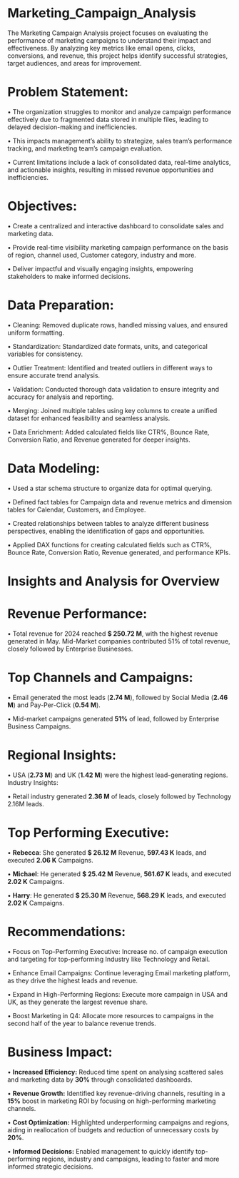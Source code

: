 # Marketing_Campaign_Analysis

The Marketing Campaign Analysis project focuses on evaluating the performance of marketing campaigns to understand their impact and effectiveness. By analyzing key metrics like email opens, clicks, conversions, and revenue, this project helps identify successful strategies, target audiences, and areas for improvement. 

# Problem Statement:

•	The organization struggles to monitor and analyze campaign performance effectively due to fragmented data stored in multiple files, leading to delayed decision-making and inefficiencies.

•	This impacts management’s ability to strategize, sales team’s performance tracking, and marketing team’s campaign evaluation.

•	Current limitations include a lack of consolidated data, real-time analytics, and actionable insights, resulting in missed revenue opportunities and inefficiencies.

# Objectives:
•	Create a centralized and interactive dashboard to consolidate sales and marketing data.

•	Provide real-time visibility marketing campaign performance on the basis of region, channel used, Customer category, industry and more.

•	Deliver impactful and visually engaging insights, empowering stakeholders to make informed decisions.

# Data Preparation:

•	Cleaning: Removed duplicate rows, handled missing values, and ensured uniform formatting.

• Standardization: Standardized date formats, units, and categorical variables for consistency.

•	Outlier Treatment: Identified and treated outliers in different ways to ensure accurate trend analysis.

•	Validation: Conducted thorough data validation to ensure integrity and accuracy for analysis and reporting.

•	Merging: Joined multiple tables using key columns to create a unified dataset for enhanced feasibility and seamless analysis.

•	Data Enrichment: Added calculated fields like CTR%, Bounce Rate, Conversion Ratio, and Revenue generated for deeper insights.

# Data Modeling:

•	Used a star schema structure to organize data for optimal querying.

•	Defined fact tables for Campaign data and revenue metrics and dimension tables for Calendar, Customers, and Employee.

•	Created relationships between tables to analyze different business perspectives, enabling the identification of gaps and opportunities.

•	Applied DAX functions for creating calculated fields such as CTR%, Bounce Rate, Conversion Ratio, Revenue generated, and performance KPIs.


# Insights and Analysis for Overview

# Revenue Performance:

•	Total revenue for 2024 reached **$ 250.72 M**, with the highest revenue generated in May. Mid-Market companies contributed 51% of total revenue, closely followed by Enterprise Businesses.

# Top Channels and Campaigns:

•	Email generated the most leads (**2.74 M**), followed by Social Media (**2.46 M**) and Pay-Per-Click (**0.54 M**).

•	Mid-market campaigns generated **51%** of lead, followed by Enterprise Business Campaigns.

# Regional Insights:

•	USA (**2.73 M**) and UK (**1.42 M**) were the highest lead-generating regions.
Industry Insights:

•	Retail industry generated **2.36 M** of leads, closely followed by Technology 2.16M leads.

# Top Performing Executive:

•	**Rebecca**: She generated **$ 26.12 M** Revenue, **597.43 K** leads, and executed **2.06 K** Campaigns.

•	**Michael**: He generated **$ 25.42 M** Revenue, **561.67 K** leads, and executed **2.02 K** Campaigns.

•	**Harry**: He generated **$ 25.30 M** Revenue, **568.29 K** leads, and executed **2.02 K** Campaigns.

# Recommendations:

•	Focus on Top-Performing Executive: Increase no. of campaign execution and targeting for top-performing Industry like Technology and Retail.

•	Enhance Email Campaigns: Continue leveraging Email marketing platform, as they drive the highest leads and revenue.

•	Expand in High-Performing Regions: Execute more campaign in USA and UK, as they generate the largest revenue share.

•	Boost Marketing in Q4: Allocate more resources to campaigns in the second half of the year to balance revenue trends.

# Business Impact:

•	**Increased Efficiency:** Reduced time spent on analysing scattered sales and marketing data by **30%** through consolidated dashboards.

•	**Revenue Growth:** Identified key revenue-driving channels, resulting in a **15%** boost in marketing ROI by focusing on high-performing marketing channels.

•	**Cost Optimization:** Highlighted underperforming campaigns and regions, aiding in reallocation of budgets and reduction of unnecessary costs by **20%**.

•	**Informed Decisions:** Enabled management to quickly identify top-performing regions, industry and campaigns, leading to faster and more informed strategic decisions.

